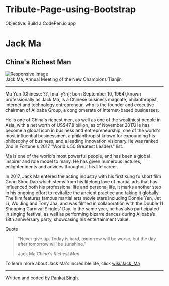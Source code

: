 # Tribute-Page-using-Bootstrap
Objective: Build a CodePen.io app
<link rel="stylesheet" type="text/css" href="https://maxcdn.bootstrapcdn.com/bootstrap/4.0.0-beta.3/css/bootstrap.min.css"/>
<div class="container">
  <div class="jumbotron">
    <h1 class="text-center">Jack Ma</h1>
<h2 class="text-center">China's Richest Man</h2>
<link href="https://fonts.googleapis.com/css?family=Slabo+27px" rel="stylesheet">
<img src="https://upload.wikimedia.org/wikipedia/commons/6/6d/Flickr_-_World_Economic_Forum_-_Jack_Ma_Yun_-_Annual_Meeting_of_the_New_Champions_Tianjin_2008_%281%29.jpg" class="img-fluid" alt="Responsive image"> <div class="caption text-center"><div class="container">Jack Ma, Annual Meeting of the New Champions Tianjin</div></div>
    <hr>
<p>Ma Yun (Chinese: ??, [ma` y?n]; born September 10, 1964),known professionally as Jack Ma, is a Chinese business magnate, philanthropist, internet and technology entrepreneur, who is the founder and executive chairman of Alibaba Group, a conglomerate of Internet-based businesses.</p>

<p>He is one of China's richest men, as well as one of the wealthiest people in Asia, with a net worth of US$47.8 billion, as of November 2017.He has become a global icon in business and entrepreneurship, one of the world's most influential businessmen, a philanthropist known for expounding his philosophy of business, and a leading innovation visionary.He was ranked 2nd in Fortune's 2017 "World's 50 Greatest Leaders" list.</p>

<p>Ma is one of the world's most powerful people, and has been a global inspirer and role model to many. He has given numerous lectures, enlightenments and advices throughout his life career.</p>

<p>In 2017, Jack Ma entered the acting industry with his first kung fu short film Gong Shou Dao which stems from his lifelong love of martial arts that has influenced both his professional life and personal life, it marks another step in his ongoing effort to revitalize the ancient practice and taking it globally. The film features famous martial arts movie stars including Donnie Yen, Jet Li, Wu Jing and Tony Jaa, and was filmed in collaboration with the Double 11 Shopping Carnival Singles' Day. In the same year, he has also participated in singing festival, as well as performing bizarre dances during Alibaba’s 18th anniversary party, showcasing his entertainment value.</p>
<div class="card">
  <div class="card-header">
    Quote
  </div>
  <div class="card-body">
    <blockquote class="blockquote mb-0">
      <p>"Never give up. Today is hard, tomorrow will be worse, but the day after tomorrow will be sunshine."</p>
      <footer class="blockquote-footer">Jack Ma<cite title="Source Title"> China's Richest Man</cite></footer>
    </blockquote>
  </div>
</div>
<p class="text-center"> To learn more about Jack Ma's incredible life, click <a href="https://en.wikipedia.org/wiki/Jack_Ma" target="_blank">wiki/Jack_Ma</a> </p>
<footer class="text-center">
    <hr>
    <p>Written and coded by <a href="https://www.linkedin.com/in/ps0305/" target="_blank">Pankaj Singh</a>.</p>
  </footer>
